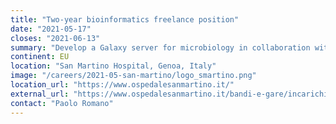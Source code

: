 ```yaml
---
title: "Two-year bioinformatics freelance position"
date: "2021-05-17"
closes: "2021-06-13"
summary: "Develop a Galaxy server for microbiology in collaboration with Italian and European microbiologists. A working knowledge of Italian is required."
continent: EU
location: "San Martino Hospital, Genoa, Italy"
image: "/careers/2021-05-san-martino/logo_smartino.png"
location_url: "https://www.ospedalesanmartino.it/"
external_url: "https://www.ospedalesanmartino.it/bandi-e-gare/incarichi-professionali/publiccompetition/1457895-21lp_bioinfo_proteo.html"
contact: "Paolo Romano"
---
```

